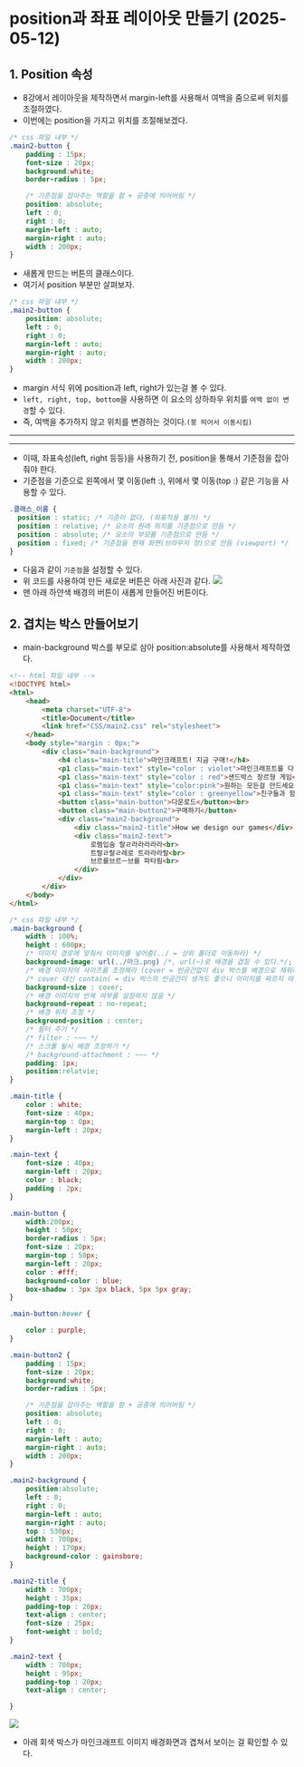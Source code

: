 # position과 좌표 레이아웃 만들기 (2025-05-12)
## 1. Position 속성
- 8강에서 레이아웃을 제작하면서 margin-left를 사용해서 여백을 줌으로써 위치를 조절하였다.
- 이번에는 position을 가지고 위치를 조절해보겠다.
```css
/* css 파일 내부 */
.main2-button {
    padding : 15px;
    font-size : 20px;
    background:white;
    border-radius : 5px;

    /* 기준점을 잡아주는 역할을 함 + 공중에 띄어버림 */
    position: absolute;
    left : 0;
    right : 0;
    margin-left : auto;
    margin-right : auto;
    width : 200px;
}
```
- 새롭게 만드는 버튼의 클래스이다.
- 여기서 position 부분만 살펴보자.
```css
/* css 파일 내부 */
.main2-button {
    position: absolute;
    left : 0;
    right : 0;
    margin-left : auto;
    margin-right : auto;
    width : 200px;
}
```
- margin 서식 위에 position과 left, right가 있는걸 볼 수 있다.
- `left, right, top, bottom`을 사용하면 이 요소의 상하좌우 위치를 `여백 없이 변경`할 수 있다.
- 즉, 여백을 추가하지 않고 위치를 변경하는 것이다.`(붕 띄어서 이동시킴)`
---
---
- 이때, 좌표속성(left, right 등등)을 사용하기 전, position을 통해서 기준점을 잡아줘야 한다.
- 기준점을 기준으로 왼쪽에서 몇 이동(left :), 위에서 몇 이동(top :) 같은 기능을 사용할 수 있다.
``` css
.클래스_이름 {
  position : static; /* 기준이 없다. (좌표적용 불가) */
  position : relative; /* 요소의 원래 위치를 기준점으로 만듬 */
  position : absolute; /* 요소의 부모를 기준점으로 만듬 */
  position : fixed; /* 기준점을 현재 화면(브라우저 창)으로 만듬 (viewport) */
}
```
- 다음과 같이 `기준점`을 설정할 수 있다.
- 위 코드를 사용하여 만든 새로운 버튼은 아래 사진과 같다.
![](./껄껄껄.png)
- 맨 아래 하얀색 배경의 버튼이 새롭게 만들어진 버튼이다.

## 2. 겹치는 박스 만들어보기
- main-background 박스를 부모로 삼아 position:absolute를 사용해서 제작하였다.
``` html
<!-- html 파일 내부 -->
<!DOCTYPE html>
<html>
    <head>
        <meta charset="UTF-8">
        <title>Document</title>
        <link href="CSS/main2.css" rel="stylesheet">
    </head>
    <body style="margin : 0px;">
        <div class="main-background">
            <h4 class="main-title">마인크래프트! 지금 구매!</h4>
            <p1 class="main-text" style="color : violet">마인크래프트를 다운받으세요.<br></p1>
            <p1 class="main-text" style="color : red">샌드박스 장르형 게임<br></p1>
            <p1 class="main-text" style="color:pink">원하는 모든걸 만드세요<br></p1>
            <p1 class="main-text" style="color : greenyellow">친구들과 함께 플레이하세요<br></p1>
            <button class="main-button">다운로드</button><br>
            <button class="main-button2">구매하기</button>
            <div class="main2-background">
                <div class="main2-title">How we design our games</div>
                <div class="main2-text">
                    로렘입숨 랄ㄹ라라라라라<br>
                    트랄ㄹ랄ㄹ레로 트라라라랄<br>
                    브르를브르ㅡ브를 파타핌<br>
                </div>
            </div> 
        </div>
    </body>
</html>
```
```css
/* css 파일 내부 */
.main-background {
    width : 100%;
    height : 600px;
    /* 이미지 경로에 맞춰서 이미지를 넣어줌(../ = 상위 폴더로 이동하라) */ 
    background-image: url(../마크.png) /*, url(~)로 배경을 겹칠 수 있다.*/;
    /* 배경 이미지의 사이즈를 조정해라 (cover = 빈공간없이 div 박스를 배경으로 채워라) */
    /* cover 대신 contain( = div 박스의 빈공간이 생겨도 좋으니 이미지를 짜르지 마라)을 사용할 수 있다. */
    background-size : cover;
    /* 배경 이미지의 반복 여부를 설정하지 않음 */
    background-repeat : no-repeat;
    /* 배경 위치 조정 */
    background-position : center;
    /* 필터 주기 */
    /* filter : ~~~ */
    /* 스크롤 될시 배경 조정하기 */
    /* background-attachment : ~~~ */
    padding: 1px;
    position:relatvie;
}

.main-title {
    color : white;
    font-size : 40px;
    margin-top : 0px;
    margin-left : 20px;
}

.main-text {
    font-size : 40px;
    margin-left : 20px;
    color : black;
    padding : 2px;
}

.main-button {
    width:200px;
    height : 50px;
    border-radius : 5px;
    font-size : 20px;
    margin-top : 50px;
    margin-left : 20px;
    color : #fff;
    background-color : blue;
    box-shadow : 3px 3px black, 5px 5px gray;
}

.main-button:hover {

    color : purple;
}

.main-button2 {
    padding : 15px;
    font-size : 20px;
    background:white;
    border-radius : 5px;

    /* 기준점을 잡아주는 역할을 함 + 공중에 띄어버림 */
    position: absolute;
    left : 0;
    right : 0;
    margin-left : auto;
    margin-right : auto;
    width : 200px;
}

.main2-background {
    position:absolute;
    left : 0;
    right : 0;
    margin-left : auto;
    margin-right : auto;
    top : 530px;
    width : 700px;
    height : 170px;
    background-color : gainsboro;
}

.main2-title {
    width : 700px;
    height : 35px;
    padding-top : 20px;
    text-align : center;
    font-size : 25px;
    font-weight : bold;
}

.main2-text {
    width : 700px;
    height : 95px;
    padding-top : 20px;
    text-align : center;

}
```
![](./허허.png)
- 아래 회색 박스가 마인크래프트 이미지 배경화면과 겹쳐서 보이는 걸 확인할 수 있다.